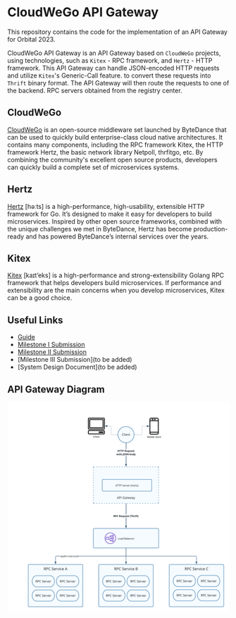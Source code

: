 # CloudWeGo API Gateway

This repository contains the code for the implementation of an API Gateway for Orbital 2023.

CloudWeGo API Gateway is an API Gateway based on `CloudWeGo` projects, using technologies, such as `Kitex` - RPC framework,
and `Hertz` - HTTP framework. This API Gateway can handle JSON-encoded HTTP requests and utilize `Kitex`'s Generic-Call feature.
to convert these requests into `Thrift` binary format. The API Gateway will then route the requests to one of the backend.
RPC servers obtained from the registry center.

## CloudWeGo

[CloudWeGo](https://www.cloudwego.io/) is an open-source middleware set launched by ByteDance that can be used to
quickly build enterprise-class cloud native architectures. It contains many components,
including the RPC framework Kitex, the HTTP framework Hertz, the basic network library
Netpoll, thrfitgo, etc. By combining the community's excellent open source products,
developers can quickly build a complete set of microservices systems.

## Hertz

[Hertz](https://www.cloudwego.io/docs/hertz/) [həːts] is a high-performance, high-usability, extensible HTTP framework for Go. It’s
designed to make it easy for developers to build microservices.
Inspired by other open source frameworks, combined with the unique challenges we met in
ByteDance, Hertz has become production-ready and has powered ByteDance’s internal
services over the years.

## Kitex

[Kitex](https://www.cloudwego.io/docs/kitex/) [kaɪt’eks] is a high-performance and strong-extensibility Golang RPC framework that
helps developers build microservices. If performance and extensibility are the main concerns
when you develop microservices, Kitex can be a good choice.

## Useful Links

- [Guide](https://github.com/tim-pipi/cloudwego-api-gateway/deployments/activity_log?environment=github-pages)
- [Milestone I Submission](https://drive.google.com/drive/u/0/folders/1mm--TjLNb5FZXAquGjFT_0S7Nf_3PMf1)
- [Milestone II Submission](https://drive.google.com/drive/folders/1ZqQKP6_HXSqQ5CiKRAptCXUhe7ADz-Yu?usp=drive_link)
- [Milestone III Submission](to be added)
- [System Design Document](to be added)

## API Gateway Diagram

![API Gateway Diagram](gateway.png)
